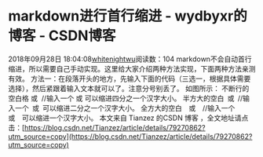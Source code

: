 # markdown进行首行缩进 - wydbyxr的博客 - CSDN博客
2018年09月28日 18:04:08[whitenightwu](https://me.csdn.net/wydbyxr)阅读数：104
markdown不会自动首行缩进，所以需要自己手动实现。这里给大家介绍两种方法实现，下面两种方法亲测有效。
方法一：在段落开头的地方，先输入下面的代码（三选一，根据具体需要选择），然后紧跟着输入文本就可以了。注意分号别丢了。
如图所示：
不断行的空白格 或  //输入一个 或 可以缩进四分之一个汉字大小。
半方大的空白 或 //输入一个 或 可以缩进二分之一个汉字大小。
全方大的空白 或 //输入一个 或 可以缩进一个汉字大小。
本文来自 Tianzez 的CSDN 博客 ，全文地址请点击：[https://blog.csdn.net/Tianzez/article/details/79270862?utm_source=copy](https://blog.csdn.net/Tianzez/article/details/79270862?utm_source=copy)
